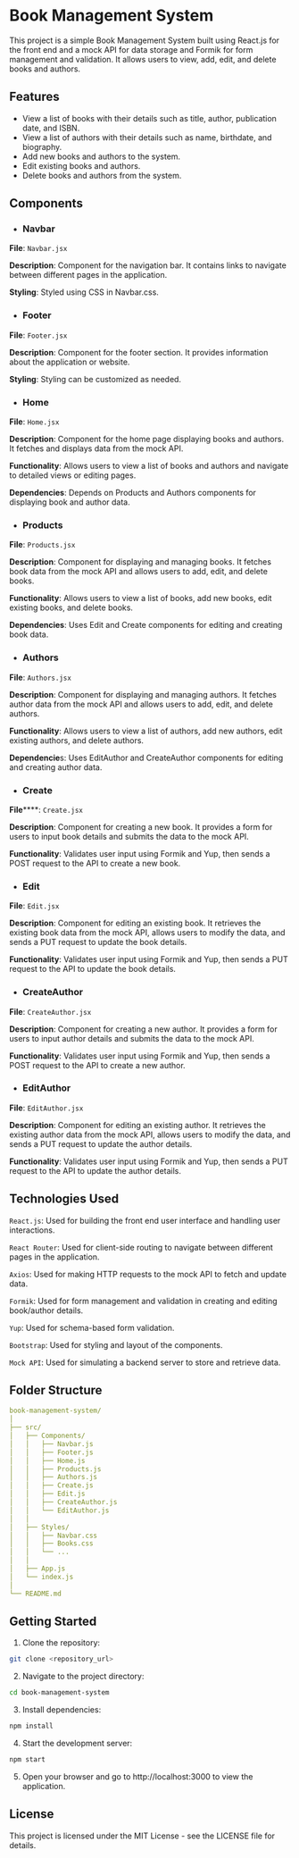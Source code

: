 # Book Management System

This project is a simple Book Management System built using React.js for the front end and a mock API for data storage and Formik for form management and validation. It allows users to view, add, edit, and delete books and authors.

## Features

- View a list of books with their details such as title, author, publication date, and ISBN.
- View a list of authors with their details such as name, birthdate, and biography.
- Add new books and authors to the system.
- Edit existing books and authors.
- Delete books and authors from the system.

## Components

- ### Navbar

**File**: `Navbar.jsx`

**Description**: Component for the navigation bar. It contains links to navigate between different pages in the application.

**Styling**: Styled using CSS in Navbar.css.

- ### Footer
  
**File**: `Footer.jsx`

**Description**: Component for the footer section. It provides information about the application or website.

**Styling**: Styling can be customized as needed.

- ### Home
  
**File**: `Home.jsx`

**Description**: Component for the home page displaying books and authors. It fetches and displays data from the mock API.

**Functionality**: Allows users to view a list of books and authors and navigate to detailed views or editing pages.

**Dependencies**: Depends on Products and Authors components for displaying book and author data.

- ### Products
  
**File**: `Products.jsx`

**Description**: Component for displaying and managing books. It fetches book data from the mock API and allows users to add, edit, and delete books.

**Functionality**: Allows users to view a list of books, add new books, edit existing books, and delete books.

**Dependencies**: Uses Edit and Create components for editing and creating book data.

- ### Authors
  
**File**: `Authors.jsx`

**Description**: Component for displaying and managing authors. It fetches author data from the mock API and allows users to add, edit, and delete authors.

**Functionality**: Allows users to view a list of authors, add new authors, edit existing authors, and delete authors.

**Dependencie**s: Uses EditAuthor and CreateAuthor components for editing and creating author data.

- ### Create
  
**File******: `Create.jsx`

**Description**: Component for creating a new book. It provides a form for users to input book details and submits the data to the mock API.

**Functionality**: Validates user input using Formik and Yup, then sends a POST request to the API to create a new book.

- ### Edit
  
**File**: `Edit.jsx`

**Description**: Component for editing an existing book. It retrieves the existing book data from the mock API, allows users to modify the data, and sends a PUT request to update the book details.

**Functionality**: Validates user input using Formik and Yup, then sends a PUT request to the API to update the book details.

- ### CreateAuthor
  
**File**: `CreateAuthor.jsx`

**Description**: Component for creating a new author. It provides a form for users to input author details and submits the data to the mock API.

**Functionality**: Validates user input using Formik and Yup, then sends a POST request to the API to create a new author.

- ### EditAuthor
  
**File**: `EditAuthor.jsx`

**Description**: Component for editing an existing author. It retrieves the existing author data from the mock API, allows users to modify the data, and sends a PUT request to update the author details.

**Functionality**: Validates user input using Formik and Yup, then sends a PUT request to the API to update the author details.
  
## Technologies Used

`React.js`: Used for building the front end user interface and handling user interactions.

`React Router`: Used for client-side routing to navigate between different pages in the application.

`Axios`: Used for making HTTP requests to the mock API to fetch and update data.

`Formik`: Used for form management and validation in creating and editing book/author details.

`Yup`: Used for schema-based form validation.

`Bootstrap`: Used for styling and layout of the components.

`Mock API`: Used for simulating a backend server to store and retrieve data.

## Folder Structure


```yaml
book-management-system/
│
├── src/
│   ├── Components/
│   │   ├── Navbar.js
│   │   ├── Footer.js
│   │   ├── Home.js
│   │   ├── Products.js
│   │   ├── Authors.js
│   │   ├── Create.js
│   │   ├── Edit.js
│   │   ├── CreateAuthor.js
│   │   └── EditAuthor.js
│   │
│   ├── Styles/
│   │   ├── Navbar.css
│   │   ├── Books.css
│   │   └── ...
│   │
│   ├── App.js
│   └── index.js
│
└── README.md
```

## Getting Started

1. Clone the repository:

```bash
git clone <repository_url>
```

2. Navigate to the project directory:
   
```bash
cd book-management-system
```

3. Install dependencies:
   
```bash
npm install
```

4. Start the development server:
   
```bash
npm start
```

5. Open your browser and go to http://localhost:3000 to view the application.
   
## License

This project is licensed under the MIT License - see the LICENSE file for details.